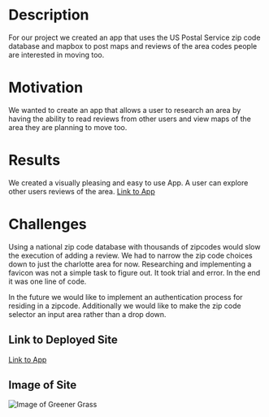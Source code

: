 
# Description

For our project we created an app that uses the US Postal Service zip code database and mapbox to post maps and reviews of the area codes people are interested in moving too.

# Motivation
We wanted to create an app that allows a user to research an area by having the ability to read reviews from other users and view maps of the area they are planning to move too.

# Results
We created a visually pleasing and easy to use App.  A user can explore other users reviews of the area.
[Link to App](https://project-2-group-5.herokuapp.com/)

# Challenges
Using a national zip code database with thousands of zipcodes would slow the execution of adding a review.  We had to narrow the zip code choices down to just the charlotte area for now. Researching and implementing a favicon was not a simple task to figure out.  It took trial and error.  In the end it was one line of code.

In the future we would like to implement an authentication process for residing in a zipcode.
Additionally we would like to make the zip code selector an input area rather than a drop down. 

## Link to Deployed Site
[Link to App](https://project-2-group-5.herokuapp.com/)

## Image of Site
![Image of Greener Grass](public/img/greengrass2.gif)
